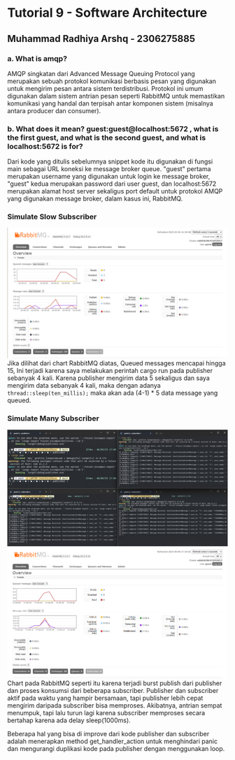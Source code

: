 # Tutorial 9 - Software Architecture

## Muhammad Radhiya Arshq - 2306275885

### a. What is amqp?
AMQP singkatan dari Advanced Message Queuing Protocol yang merupakan sebuah protokol komunikasi berbasis pesan yang digunakan untuk mengirim pesan antara sistem terdistribusi. Protokol ini umum digunakan dalam sistem antrian pesan seperti RabbitMQ untuk memastikan komunikasi yang handal dan terpisah antar komponen sistem (misalnya antara producer dan consumer).


### b. What does it mean? guest:guest@localhost:5672 , what is the first guest, and what is the second guest, and what is localhost:5672 is for?
Dari kode yang ditulis sebelumnya snippet kode itu digunakan di fungsi main sebagai URL koneksi ke message broker queue. "guest" pertama merupakan username yang digunakan untuk login ke message broker, "guest" kedua merupakan password dari user guest, dan localhost:5672 merupakan alamat host server sekaligus port default untuk protokol AMQP yang digunakan message broker, dalam kasus ini, RabbitMQ.

### Simulate Slow Subscriber
![alt text](image_1.png)
Jika dilihat dari chart RabbitMQ diatas, Queued messages mencapai hingga 15, Ini terjadi karena saya melakukan perintah cargo run pada publisher sebanyak 4 kali. Karena publisher mengirim data 5 sekaligus dan saya mengirim data sebanyak 4 kali, maka dengan adanya `thread::sleep(ten_millis);` maka akan ada (4-1) * 5 data message yang queued.

### Simulate Many Subscriber
![alt text](image_2.png)
![alt text](image_3.png)
Chart pada RabbitMQ seperti itu karena terjadi burst publish dari publisher dan proses konsumsi dari beberapa subscriber. Publisher dan subscriber aktif pada waktu yang hampir bersamaan, tapi publisher lebih cepat mengirim daripada subscriber bisa memproses. Akibatnya, antrian sempat menumpuk, tapi lalu turun lagi karena subscriber memproses secara bertahap karena ada delay sleep(1000ms).

Beberapa hal yang bisa di improve dari kode publisher dan subscriber adalah menerapkan method get_handler_action untuk menghindari panic dan mengurangi duplikasi kode pada publisher dengan menggunakan loop.